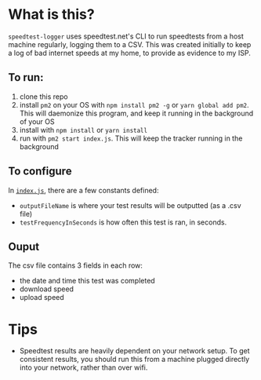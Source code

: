# What is this?
`speedtest-logger` uses speedtest.net's CLI to run speedtests from a host machine regularly, logging them to a CSV.  This was created initially to keep a log of bad internet speeds at my home, to provide as evidence to my ISP.

## To run:
1. clone this repo
1. install `pm2` on your OS with `npm install pm2 -g` or `yarn global add pm2`.  This will daemonize this program, and keep it running in the background of your OS
1. install with `npm install` or `yarn install`
1. run with `pm2 start index.js`.  This will keep the tracker running in the background

## To configure
In [`index.js`](/index.js), there are a few constants defined:
  - `outputFileName` is where your test results will be outputted (as a .csv file)
  - `testFrequencyInSeconds` is how often this test is ran, in seconds.

## Ouput
The csv file contains 3 fields in each row:
- the date and time this test was completed
- download speed
- upload speed

# Tips
- Speedtest results are heavily dependent on your network setup.  To get consistent results, you should run this from a machine plugged directly into your network, rather than over wifi.
